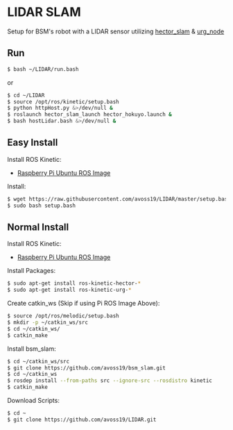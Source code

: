 # LIDAR SLAM

Setup for BSM's robot with a LIDAR sensor utilizing [hector_slam](https://github.com/tu-darmstadt-ros-pkg/hector_slam) & [urg_node](https://github.com/ros-drivers/urg_node)

## Run
```bash
$ bash ~/LIDAR/run.bash
```

or

```bash
$ cd ~/LIDAR
$ source /opt/ros/kinetic/setup.bash
$ python httpHost.py &>/dev/null &
$ roslaunch hector_slam_launch hector_hokuyo.launch &
$ bash hostLidar.bash &>/dev/null &
```

## Easy Install

Install ROS Kinetic:
  - [Raspberry Pi Ubuntu ROS Image](https://downloads.ubiquityrobotics.com/pi.html)

Install:

```bash
$ wget https://raw.githubusercontent.com/avoss19/LIDAR/master/setup.bash
$ sudo bash setup.bash
```

## Normal Install

Install ROS Kinetic:
  - [Raspberry Pi Ubuntu ROS Image](https://downloads.ubiquityrobotics.com/pi.html)

Install Packages:

```bash
$ sudo apt-get install ros-kinetic-hector-*
$ sudo apt-get install ros-kinetic-urg-*
```

Create catkin_ws (Skip if using Pi ROS Image Above):

```bash
$ source /opt/ros/melodic/setup.bash
$ mkdir -p ~/catkin_ws/src
$ cd ~/catkin_ws/
$ catkin_make
```

Install bsm_slam:

```bash
$ cd ~/catkin_ws/src
$ git clone https://github.com/avoss19/bsm_slam.git
$ cd ~/catkin_ws
$ rosdep install --from-paths src --ignore-src --rosdistro kinetic
$ catkin_make
```

Download Scripts:

```bash
$ cd ~
$ git clone https://github.com/avoss19/LIDAR.git
```
